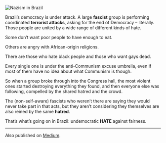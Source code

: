 ![Nazism in Brazil](//cacilhas.info/img/brazinazi.jpg)

Brazil’s democracy is under attack. A large **fascist** group is performing coordinated **terrorist attacks**, asking for the end of Democracy – literally. Those people are united by a wide range of different kinds of hate.

Some don’t want poor people to have enough to eat.

Others are angry with African-origin religions.

There are those who hate black people and those who want gays dead.

Every single one is under the anti-Communism excuse umbrella, even if most of them have no idea about what Communism is though.

So when a group broke through into the Congress hall, the most violent ones started destroying everything they found, and then everyone else was following, compelled by the shared hatred and the crowd.

The (non-self-aware) fascists who weren’t there are saying they would never take part in that acts, but they aren’t considering they themselves are also reined by the same **hatred**.

That’s what’s going on in Brazil: undemocratic **HATE** against fairness.

* * *

Also published on [Medium](https://cacilhas.medium.com/hate-and-nazis-in-brazil-b1ecd4c6c07c).